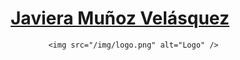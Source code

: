  <html lang="en-US">
  <head>
    <meta charset="UTF-8">
    <meta http-equiv="X-UA-Compatible" content="IE=edge">
    <meta name="viewport" content="width=device-width, initial-scale=1">

    
    
 </head>
  <body>
    <div class="wrapper">
      <header>
        <h1><a href="https://munoztech.github.io/">Javiera Muñoz Velásquez</a></h1>

        
          <img src="/img/logo.png" alt="Logo" />

